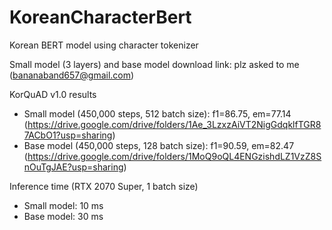 # KoreanCharacterBert
Korean BERT model using character tokenizer

Small model (3 layers) and base model download link: plz asked to me (bananaband657@gmail.com)

KorQuAD v1.0 results
- Small model (450,000 steps, 512 batch size): f1=86.75, em=77.14 (https://drive.google.com/drive/folders/1Ae_3LzxzAiVT2NigGdqklfTGR87ACbO1?usp=sharing)
- Base model (450,000 steps, 128 batch size): f1=90.59, em=82.47 (https://drive.google.com/drive/folders/1MoQ9oQL4ENGzishdLZ1VzZ8SnOuTgJAE?usp=sharing)

Inference time (RTX 2070 Super, 1 batch size)
- Small model: 10 ms
- Base model: 30 ms
